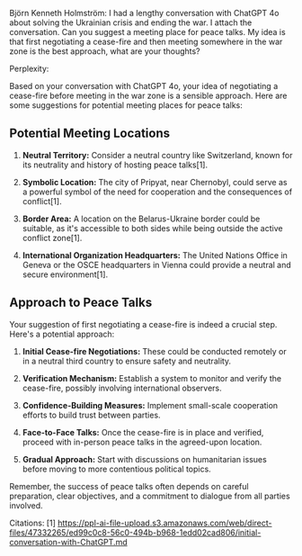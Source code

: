 Björn Kenneth Holmström:
I had a lengthy conversation with ChatGPT 4o about solving the Ukrainian crisis and ending the war. I attach the conversation.
Can you suggest a meeting place for peace talks. My idea is that first negotiating a cease-fire and then meeting somewhere in the war zone is the best approach, what are your thoughts?

Perplexity:

Based on your conversation with ChatGPT 4o, your idea of negotiating a cease-fire before meeting in the war zone is a sensible approach. Here are some suggestions for potential meeting places for peace talks:

## Potential Meeting Locations

1. **Neutral Territory:** Consider a neutral country like Switzerland, known for its neutrality and history of hosting peace talks[1].

2. **Symbolic Location:** The city of Pripyat, near Chernobyl, could serve as a powerful symbol of the need for cooperation and the consequences of conflict[1].

3. **Border Area:** A location on the Belarus-Ukraine border could be suitable, as it's accessible to both sides while being outside the active conflict zone[1].

4. **International Organization Headquarters:** The United Nations Office in Geneva or the OSCE headquarters in Vienna could provide a neutral and secure environment[1].

## Approach to Peace Talks

Your suggestion of first negotiating a cease-fire is indeed a crucial step. Here's a potential approach:

1. **Initial Cease-fire Negotiations:** These could be conducted remotely or in a neutral third country to ensure safety and neutrality.

2. **Verification Mechanism:** Establish a system to monitor and verify the cease-fire, possibly involving international observers.

3. **Confidence-Building Measures:** Implement small-scale cooperation efforts to build trust between parties.

4. **Face-to-Face Talks:** Once the cease-fire is in place and verified, proceed with in-person peace talks in the agreed-upon location.

5. **Gradual Approach:** Start with discussions on humanitarian issues before moving to more contentious political topics.

Remember, the success of peace talks often depends on careful preparation, clear objectives, and a commitment to dialogue from all parties involved.

Citations:
[1] https://ppl-ai-file-upload.s3.amazonaws.com/web/direct-files/47332265/ed99c0c8-56c0-494b-b968-1edd02cad806/initial-conversation-with-ChatGPT.md
